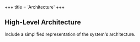 +++
title = 'Architecture'
+++

## High-Level Architecture
Include a simplified representation of the system's architecture.